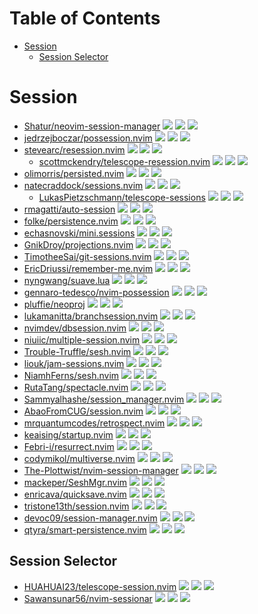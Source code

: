 # Table of Contents

<!-- toc -->

- [Session](#session)
  * [Session Selector](#session-selector)

<!-- tocstop -->

# Session

- [Shatur/neovim-session-manager](https://github.com/Shatur/neovim-session-manager) ![](https://img.shields.io/github/stars/Shatur/neovim-session-manager) ![](https://img.shields.io/github/last-commit/Shatur/neovim-session-manager) ![](https://img.shields.io/github/commit-activity/y/Shatur/neovim-session-manager)
- [jedrzejboczar/possession.nvim](https://github.com/jedrzejboczar/possession.nvim) ![](https://img.shields.io/github/stars/jedrzejboczar/possession.nvim) ![](https://img.shields.io/github/last-commit/jedrzejboczar/possession.nvim) ![](https://img.shields.io/github/commit-activity/y/jedrzejboczar/possession.nvim)
- [stevearc/resession.nvim](https://github.com/stevearc/resession.nvim) ![](https://img.shields.io/github/stars/stevearc/resession.nvim) ![](https://img.shields.io/github/last-commit/stevearc/resession.nvim) ![](https://img.shields.io/github/commit-activity/y/stevearc/resession.nvim)
  - [scottmckendry/telescope-resession.nvim](https://github.com/scottmckendry/telescope-resession.nvim) ![](https://img.shields.io/github/stars/scottmckendry/telescope-resession.nvim) ![](https://img.shields.io/github/last-commit/scottmckendry/telescope-resession.nvim) ![](https://img.shields.io/github/commit-activity/y/scottmckendry/telescope-resession.nvim)
- [olimorris/persisted.nvim](https://github.com/olimorris/persisted.nvim) ![](https://img.shields.io/github/stars/olimorris/persisted.nvim) ![](https://img.shields.io/github/last-commit/olimorris/persisted.nvim) ![](https://img.shields.io/github/commit-activity/y/olimorris/persisted.nvim)
- [natecraddock/sessions.nvim](https://github.com/natecraddock/sessions.nvim) ![](https://img.shields.io/github/stars/natecraddock/sessions.nvim) ![](https://img.shields.io/github/last-commit/natecraddock/sessions.nvim) ![](https://img.shields.io/github/commit-activity/y/natecraddock/sessions.nvim)
  - [LukasPietzschmann/telescope-sessions](https://github.com/LukasPietzschmann/telescope-sessions) ![](https://img.shields.io/github/stars/LukasPietzschmann/telescope-sessions) ![](https://img.shields.io/github/last-commit/LukasPietzschmann/telescope-sessions) ![](https://img.shields.io/github/commit-activity/y/LukasPietzschmann/telescope-sessions)
- [rmagatti/auto-session](https://github.com/rmagatti/auto-session) ![](https://img.shields.io/github/stars/rmagatti/auto-session) ![](https://img.shields.io/github/last-commit/rmagatti/auto-session) ![](https://img.shields.io/github/commit-activity/y/rmagatti/auto-session)
- [folke/persistence.nvim](https://github.com/folke/persistence.nvim) ![](https://img.shields.io/github/stars/folke/persistence.nvim) ![](https://img.shields.io/github/last-commit/folke/persistence.nvim) ![](https://img.shields.io/github/commit-activity/y/folke/persistence.nvim)
- [echasnovski/mini.sessions](https://github.com/echasnovski/mini.sessions) ![](https://img.shields.io/github/stars/echasnovski/mini.sessions) ![](https://img.shields.io/github/last-commit/echasnovski/mini.sessions) ![](https://img.shields.io/github/commit-activity/y/echasnovski/mini.sessions)
- [GnikDroy/projections.nvim](https://github.com/GnikDroy/projections.nvim) ![](https://img.shields.io/github/stars/GnikDroy/projections.nvim) ![](https://img.shields.io/github/last-commit/GnikDroy/projections.nvim) ![](https://img.shields.io/github/commit-activity/y/GnikDroy/projections.nvim)
- [TimotheeSai/git-sessions.nvim](https://github.com/TimotheeSai/git-sessions.nvim) ![](https://img.shields.io/github/stars/TimotheeSai/git-sessions.nvim) ![](https://img.shields.io/github/last-commit/TimotheeSai/git-sessions.nvim) ![](https://img.shields.io/github/commit-activity/y/TimotheeSai/git-sessions.nvim)
- [EricDriussi/remember-me.nvim](https://github.com/EricDriussi/remember-me.nvim) ![](https://img.shields.io/github/stars/EricDriussi/remember-me.nvim) ![](https://img.shields.io/github/last-commit/EricDriussi/remember-me.nvim) ![](https://img.shields.io/github/commit-activity/y/EricDriussi/remember-me.nvim)
- [nyngwang/suave.lua](https://github.com/nyngwang/suave.lua) ![](https://img.shields.io/github/stars/nyngwang/suave.lua) ![](https://img.shields.io/github/last-commit/nyngwang/suave.lua) ![](https://img.shields.io/github/commit-activity/y/nyngwang/suave.lua)
- [gennaro-tedesco/nvim-possession](https://github.com/gennaro-tedesco/nvim-possession) ![](https://img.shields.io/github/stars/gennaro-tedesco/nvim-possession) ![](https://img.shields.io/github/last-commit/gennaro-tedesco/nvim-possession) ![](https://img.shields.io/github/commit-activity/y/gennaro-tedesco/nvim-possession)
- [pluffie/neoproj](https://github.com/pluffie/neoproj) ![](https://img.shields.io/github/stars/pluffie/neoproj) ![](https://img.shields.io/github/last-commit/pluffie/neoproj) ![](https://img.shields.io/github/commit-activity/y/pluffie/neoproj)
- [lukamanitta/branchsession.nvim](https://github.com/lukamanitta/branchsession.nvim) ![](https://img.shields.io/github/stars/lukamanitta/branchsession.nvim) ![](https://img.shields.io/github/last-commit/lukamanitta/branchsession.nvim) ![](https://img.shields.io/github/commit-activity/y/lukamanitta/branchsession.nvim)
- [nvimdev/dbsession.nvim](https://github.com/nvimdev/dbsession.nvim) ![](https://img.shields.io/github/stars/nvimdev/dbsession.nvim) ![](https://img.shields.io/github/last-commit/nvimdev/dbsession.nvim) ![](https://img.shields.io/github/commit-activity/y/nvimdev/dbsession.nvim)
- [niuiic/multiple-session.nvim](https://github.com/niuiic/multiple-session.nvim) ![](https://img.shields.io/github/stars/niuiic/multiple-session.nvim) ![](https://img.shields.io/github/last-commit/niuiic/multiple-session.nvim) ![](https://img.shields.io/github/commit-activity/y/niuiic/multiple-session.nvim)
- [Trouble-Truffle/sesh.nvim](https://github.com/Trouble-Truffle/sesh.nvim) ![](https://img.shields.io/github/stars/Trouble-Truffle/sesh.nvim) ![](https://img.shields.io/github/last-commit/Trouble-Truffle/sesh.nvim) ![](https://img.shields.io/github/commit-activity/y/Trouble-Truffle/sesh.nvim)
- [liouk/jam-sessions.nvim](https://github.com/liouk/jam-sessions.nvim) ![](https://img.shields.io/github/stars/liouk/jam-sessions.nvim) ![](https://img.shields.io/github/last-commit/liouk/jam-sessions.nvim) ![](https://img.shields.io/github/commit-activity/y/liouk/jam-sessions.nvim)
- [NiamhFerns/sesh.nvim](https://github.com/NiamhFerns/sesh.nvim) ![](https://img.shields.io/github/stars/NiamhFerns/sesh.nvim) ![](https://img.shields.io/github/last-commit/NiamhFerns/sesh.nvim) ![](https://img.shields.io/github/commit-activity/y/NiamhFerns/sesh.nvim)
- [RutaTang/spectacle.nvim](https://github.com/RutaTang/spectacle.nvim) ![](https://img.shields.io/github/stars/RutaTang/spectacle.nvim) ![](https://img.shields.io/github/last-commit/RutaTang/spectacle.nvim) ![](https://img.shields.io/github/commit-activity/y/RutaTang/spectacle.nvim)
- [Sammyalhashe/session_manager.nvim](https://github.com/Sammyalhashe/session_manager.nvim) ![](https://img.shields.io/github/stars/Sammyalhashe/session_manager.nvim) ![](https://img.shields.io/github/last-commit/Sammyalhashe/session_manager.nvim) ![](https://img.shields.io/github/commit-activity/y/Sammyalhashe/session_manager.nvim)
- [AbaoFromCUG/session.nvim](https://github.com/AbaoFromCUG/session.nvim) ![](https://img.shields.io/github/stars/AbaoFromCUG/session.nvim) ![](https://img.shields.io/github/last-commit/AbaoFromCUG/session.nvim) ![](https://img.shields.io/github/commit-activity/y/AbaoFromCUG/session.nvim)
- [mrquantumcodes/retrospect.nvim](https://github.com/mrquantumcodes/retrospect.nvim) ![](https://img.shields.io/github/stars/mrquantumcodes/retrospect.nvim) ![](https://img.shields.io/github/last-commit/mrquantumcodes/retrospect.nvim) ![](https://img.shields.io/github/commit-activity/y/mrquantumcodes/retrospect.nvim)
- [keaising/startup.nvim](https://github.com/keaising/startup.nvim) ![](https://img.shields.io/github/stars/keaising/startup.nvim) ![](https://img.shields.io/github/last-commit/keaising/startup.nvim) ![](https://img.shields.io/github/commit-activity/y/keaising/startup.nvim)
- [Febri-i/resurrect.nvim](https://github.com/Febri-i/resurrect.nvim) ![](https://img.shields.io/github/stars/Febri-i/resurrect.nvim) ![](https://img.shields.io/github/last-commit/Febri-i/resurrect.nvim) ![](https://img.shields.io/github/commit-activity/y/Febri-i/resurrect.nvim)
- [codymikol/multiverse.nvim](https://github.com/codymikol/multiverse.nvim) ![](https://img.shields.io/github/stars/codymikol/multiverse.nvim) ![](https://img.shields.io/github/last-commit/codymikol/multiverse.nvim) ![](https://img.shields.io/github/commit-activity/y/codymikol/multiverse.nvim)
- [The-Plottwist/nvim-session-manager](https://github.com/The-Plottwist/nvim-session-manager) ![](https://img.shields.io/github/stars/The-Plottwist/nvim-session-manager) ![](https://img.shields.io/github/last-commit/The-Plottwist/nvim-session-manager) ![](https://img.shields.io/github/commit-activity/y/The-Plottwist/nvim-session-manager)
- [mackeper/SeshMgr.nvim](https://github.com/mackeper/SeshMgr.nvim) ![](https://img.shields.io/github/stars/mackeper/SeshMgr.nvim) ![](https://img.shields.io/github/last-commit/mackeper/SeshMgr.nvim) ![](https://img.shields.io/github/commit-activity/y/mackeper/SeshMgr.nvim)
- [enricava/quicksave.nvim](https://github.com/enricava/quicksave.nvim) ![](https://img.shields.io/github/stars/enricava/quicksave.nvim) ![](https://img.shields.io/github/last-commit/enricava/quicksave.nvim) ![](https://img.shields.io/github/commit-activity/y/enricava/quicksave.nvim)
- [tristone13th/session.nvim](https://github.com/tristone13th/session.nvim) ![](https://img.shields.io/github/stars/tristone13th/session.nvim) ![](https://img.shields.io/github/last-commit/tristone13th/session.nvim) ![](https://img.shields.io/github/commit-activity/y/tristone13th/session.nvim)
- [devoc09/session-manager.nvim](https://github.com/devoc09/session-manager.nvim) ![](https://img.shields.io/github/stars/devoc09/session-manager.nvim) ![](https://img.shields.io/github/last-commit/devoc09/session-manager.nvim) ![](https://img.shields.io/github/commit-activity/y/devoc09/session-manager.nvim)
- [qtyra/smart-persistence.nvim](https://github.com/qtyra/smart-persistence.nvim) ![](https://img.shields.io/github/stars/qtyra/smart-persistence.nvim) ![](https://img.shields.io/github/last-commit/qtyra/smart-persistence.nvim) ![](https://img.shields.io/github/commit-activity/y/qtyra/smart-persistence.nvim)

## Session Selector

- [HUAHUAI23/telescope-session.nvim](https://github.com/HUAHUAI23/telescope-session.nvim) ![](https://img.shields.io/github/stars/HUAHUAI23/telescope-session.nvim) ![](https://img.shields.io/github/last-commit/HUAHUAI23/telescope-session.nvim) ![](https://img.shields.io/github/commit-activity/y/HUAHUAI23/telescope-session.nvim)
- [Sawansunar56/nvim-sessionar](https://github.com/Sawansunar56/nvim-sessionar) ![](https://img.shields.io/github/stars/Sawansunar56/nvim-sessionar) ![](https://img.shields.io/github/last-commit/Sawansunar56/nvim-sessionar) ![](https://img.shields.io/github/commit-activity/y/Sawansunar56/nvim-sessionar)
